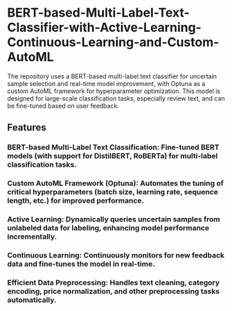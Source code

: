 # BERT-based-Multi-Label-Text-Classifier-with-Active-Learning-Continuous-Learning-and-Custom-AutoML
The repository uses a BERT-based multi-label text classifier for uncertain sample selection and real-time model improvement, with Optuna as a custom AutoML framework for hyperparameter optimization. This model is designed for large-scale classification tasks, especially review text, and can be fine-tuned based on user feedback.

## Features
### BERT-based Multi-Label Text Classification: Fine-tuned BERT models (with support for DistilBERT, RoBERTa) for multi-label classification tasks.
### Custom AutoML Framework (Optuna): Automates the tuning of critical hyperparameters (batch size, learning rate, sequence length, etc.) for improved performance.
### Active Learning: Dynamically queries uncertain samples from unlabeled data for labeling, enhancing model performance incrementally.
### Continuous Learning: Continuously monitors for new feedback data and fine-tunes the model in real-time.
### Efficient Data Preprocessing: Handles text cleaning, category encoding, price normalization, and other preprocessing tasks automatically.
